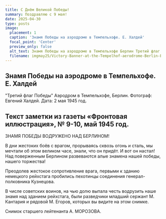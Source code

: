 ```yaml
---
title: С Днём Великой Победы!
summary: Поздравляю с 9 мая!
date: 2025-04-30
type: posts
image:
  placement: 1
  caption: 'Знамя Победы на аэродроме в Темпельхофе. Е. Халдей'
  focal_point: 'Center'
  preview_only: false
  alt_text: Знамя Победы на аэродроме в Темпельхофе Берлин Третий флаг Победы Евгений Халдей 2 мая 1945 год
  filename: imgmay25/Victory-Banner-at-the-Tempelhof-aerodrome-Berlin-Evgeny-Khaldey-1945.webp
---
```


## Знамя Победы на аэродроме в Темпельхофе. Е. Халдей

"Третий флаг Победы" Аэродром в Темпельхофе, Берлин. Фотограф: Евгений Халдей. Дата: 2 мая 1945 год.

## Текст заметки из газеты «Фронтовая иллюстрация», № 9-10, май 1945 год.

ЗНАМЯ ПОБЕДЫ ВОДРУЖЕНО НАД БЕРЛИНОМ!

В дни жестоких боёв с врагом, прорываясь сквозь огонь и сталь, мы мечтали об этом великом часе, знали, что он придёт. И вот он настал! Над поверженным Берлином развеваются алые знамена нашей победы, нашего торжества!

Преодолев жестокое сопротивление врага, первыми к зданию немецкого рейхстага пробились пехотинцы соединения генерал-полковника Кузнецова.

В числе советских воинов, на чью долю выпала честь водрузить наше знамя над зданием рейхстага, были разведчики младший сержант М. Кантария и рядовой М. Егоров, которых вы видите на этом снимке.

Снимок старшего лейтенанта А. МОРОЗОВА.